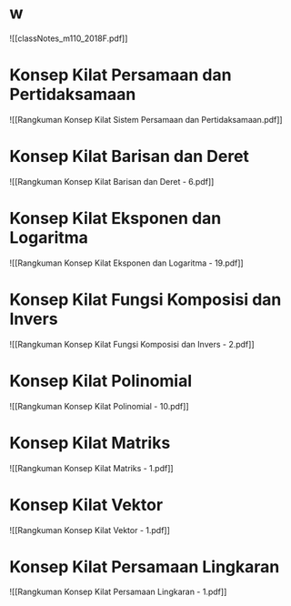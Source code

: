 
# w
![[classNotes_m110_2018F.pdf]]

# Konsep Kilat Persamaan dan Pertidaksamaan

![[Rangkuman Konsep Kilat Sistem Persamaan dan Pertidaksamaan.pdf]]


# Konsep Kilat Barisan dan Deret

![[Rangkuman Konsep Kilat Barisan dan Deret - 6.pdf]]


# Konsep Kilat Eksponen dan Logaritma

![[Rangkuman Konsep Kilat Eksponen dan Logaritma - 19.pdf]]


# Konsep Kilat Fungsi Komposisi dan Invers

![[Rangkuman Konsep Kilat Fungsi Komposisi dan Invers - 2.pdf]]


# Konsep Kilat Polinomial

![[Rangkuman Konsep Kilat Polinomial - 10.pdf]]


# Konsep Kilat Matriks

![[Rangkuman Konsep Kilat Matriks - 1.pdf]]


# Konsep Kilat Vektor

![[Rangkuman Konsep Kilat Vektor - 1.pdf]]

# Konsep Kilat Persamaan Lingkaran 

![[Rangkuman Konsep Kilat Persamaan Lingkaran - 1.pdf]]